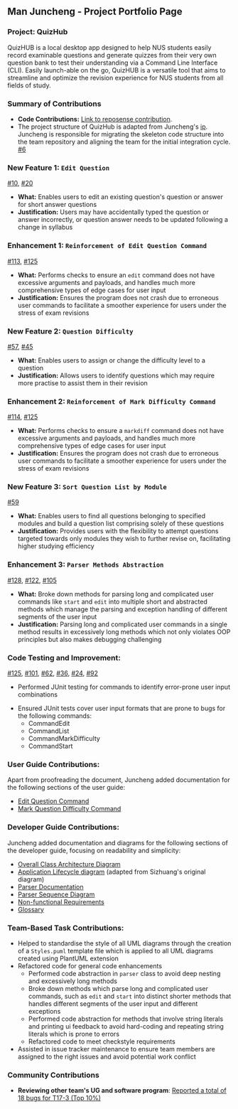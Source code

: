 ## Man Juncheng - Project Portfolio Page

### Project: QuizHub
QuizHUB is a local desktop app designed to help NUS students easily record examinable questions and generate quizzes
from their very own question bank to test their understanding via a Command Line Interface (CLI). Easily launch-able
on the go, QuizHUB is a versatile tool that aims to streamline and optimize the revision experience for NUS students
from all fields of study.

### Summary of Contributions
- **Code Contributions:** [Link to reposense contribution](https://nus-cs2113-ay2324s1.github.io/tp-dashboard/?search=&sort=groupTitle&sortWithin=title&timeframe=commit&mergegroup=&groupSelect=groupByRepos&breakdown=true&checkedFileTypes=docs~functional-code~test-code&since=2023-09-22&tabOpen=true&tabType=authorship&tabAuthor=spinoandraptos&tabRepo=AY2324S1-CS2113-W12-1%2Ftp%5Bmaster%5D&authorshipIsMergeGroup=false&authorshipFileTypes=docs~functional-code~test-code&authorshipIsBinaryFileTypeChecked=false&authorshipIsIgnoredFilesChecked=false).
- The project structure of QuizHub is adapted from Juncheng's [ip](https://github.com/spinoandraptos/ip). Juncheng is
  responsible for migrating the skeleton code structure into the team repository and aligning the team for the initial
  integration cycle. [#6](https://github.com/AY2324S1-CS2113-W12-1/tp/pull/6)

### New Feature 1: `Edit Question`
[#10](https://github.com/AY2324S1-CS2113-W12-1/tp/pull/10),
[#20](https://github.com/AY2324S1-CS2113-W12-1/tp/issues/20)
- **What:** Enables users to edit an existing question's question or answer for short answer questions
- **Justification:** Users may have accidentally typed the question or answer incorrectly, or question answer needs
  to be updated following a change in syllabus

### Enhancement 1: `Reinforcement of Edit Question Command`
[#113](https://github.com/AY2324S1-CS2113-W12-1/tp/issues/113),
[#125](https://github.com/AY2324S1-CS2113-W12-1/tp/pull/125)
- **What:** Performs checks to ensure an `edit` command does not have excessive arguments and payloads, and handles
  much more comprehensive types of edge cases for user input
- **Justification:** Ensures the program does not crash due to erroneous user commands to facilitate a 
  smoother experience for users under the stress of exam revisions

<div style="page-break-after: always;"></div>

### New Feature 2: `Question Difficulty`
[#57](https://github.com/AY2324S1-CS2113-W12-1/tp/pull/57),
[#45](https://github.com/AY2324S1-CS2113-W12-1/tp/issues/45)
- **What:** Enables users to assign or change the difficulty level to a question
- **Justification:** Allows users to identify questions which may require more practise to assist them in their revision

### Enhancement 2: `Reinforcement of Mark Difficulty Command`
[#114](https://github.com/AY2324S1-CS2113-W12-1/tp/issues/114),
[#125](https://github.com/AY2324S1-CS2113-W12-1/tp/pull/125)
- **What:** Performs checks to ensure a `markdiff` command does not have excessive arguments and payloads, and handles
much more comprehensive types of edge cases for user input
- **Justification:** Ensures the program does not crash due to erroneous user commands to facilitate a
smoother experience for users under the stress of exam revisions

### New Feature 3: `Sort Question List by Module`
[#59](https://github.com/AY2324S1-CS2113-W12-1/tp/pull/59)
- **What:** Enables users to find all questions belonging to specified modules and build a question list comprising
  solely of these questions
- **Justification:** Provides users with the flexibility to attempt questions targeted towards only modules they wish
  to further revise on, facilitating higher studying efficiency

### Enhancement 3: `Parser Methods Abstraction`
[#128](https://github.com/AY2324S1-CS2113-W12-1/tp/pull/128),
[#122](https://github.com/AY2324S1-CS2113-W12-1/tp/pull/122),
[#105](https://github.com/AY2324S1-CS2113-W12-1/tp/issues/105)
- **What:** Broke down methods for parsing long and complicated user commands like `start` and `edit` into multiple
    short and abstracted methods which manage the parsing and exception handling of different segments of the user input
- **Justification:** Parsing long and complicated user commands in a single method results in excessively long methods
  which not only violates OOP principles but also makes debugging challenging

<div style="page-break-after: always;"></div>

### Code Testing and Improvement:
[#125](https://github.com/AY2324S1-CS2113-W12-1/tp/pull/125),
[#101](https://github.com/AY2324S1-CS2113-W12-1/tp/pull/101),
[#62](https://github.com/AY2324S1-CS2113-W12-1/tp/pull/62),
[#36](https://github.com/AY2324S1-CS2113-W12-1/tp/issues/36),
[#24](https://github.com/AY2324S1-CS2113-W12-1/tp/issues/24),
[#92](https://github.com/AY2324S1-CS2113-W12-1/tp/issues/92)
* Performed JUnit testing for commands to identify error-prone user input combinations
- Ensured JUnit tests cover user input formats that are prone to bugs for the following commands:
  * CommandEdit
  * CommandList
  * CommandMarkDifficulty
  * CommandStart
    
### User Guide Contributions:
Apart from proofreading the document, Juncheng added documentation for the following sections of the user guide: <br/>
- [Edit Question Command](https://ay2324s1-cs2113-w12-1.github.io/tp/UserGuide.html#edit-questionanswer-edit) <br/>
- [Mark Question Difficulty Command](https://ay2324s1-cs2113-w12-1.github.io/tp/UserGuide.html#mark-difficulty-of-questions-markdiff)

### Developer Guide Contributions:
Juncheng added documentation and diagrams for the following sections of the developer guide, focusing on
readability and simplicity: <br/>
- [Overall Class Architecture Diagram](https://ay2324s1-cs2113-w12-1.github.io/tp/UML/Images/overallClassInteraction.png)<br/>
- [Application Lifecycle diagram](https://ay2324s1-cs2113-w12-1.github.io/tp/UML/Images/applicationLifecycle.png) (adapted from Sizhuang's original diagram) <br/> 
- [Parser Documentation](https://ay2324s1-cs2113-w12-1.github.io/tp/DeveloperGuide.html#parser-component) <br/>
- [Parser Sequence Diagram](https://ay2324s1-cs2113-w12-1.github.io/tp/UML/Images/parser.png) <br/>
- [Non-functional Requirements](https://ay2324s1-cs2113-w12-1.github.io/tp/DeveloperGuide.html#non-functional-requirements) <br/>
- [Glossary](https://ay2324s1-cs2113-w12-1.github.io/tp/DeveloperGuide.html#glossary) <br/>

<div style="page-break-after: always;"></div>

### Team-Based Task Contributions:
- Helped to standardise the style of all UML diagrams through the creation of a `Styles.puml` template file which is applied
  to all UML diagrams created using PlantUML extension
- Refactored code for general code enhancements
  * Performed code abstraction in `parser` class to avoid deep nesting and excessively long methods
  * Broke down methods which parse long and complicated user commands, such as `edit` and `start` into distinct 
  shorter methods that handles different segments of the user input and different exceptions
  * Performed code abstraction for methods that involve string literals and printing ui feedback to avoid 
  hard-coding and repeating string literals which is prone to errors
  * Refactored code to meet checkstyle requirements
- Assisted in issue tracker maintenance to ensure team members are assigned to the right issues and avoid 
potential work conflict

### Community Contributions
- **Reviewing other team's UG and software program**: [Reported a total of 18 bugs for T17-3 (Top 10%)](https://github.com/spinoandraptos/ped)